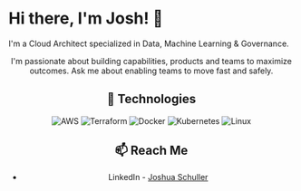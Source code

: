 # Hi there, I'm Josh! 👋

I'm a Cloud Architect specialized in Data, Machine Learning & Governance.

<header image with avatar>

I'm passionate about building capabilities, products and teams to maximize outcomes. Ask me about enabling teams to move fast and safely.

## 🧰 Technologies

![AWS](https://img.shields.io/badge/AWS-%23FF9900.svg?style=flat&logo=amazon-aws&logoColor=white) ![Terraform](https://img.shields.io/badge/terraform-%235835CC.svg?style=flat&logo=terraform&logoColor=white) ![Docker](https://img.shields.io/badge/docker-%230db7ed.svg?style=flat&logo=docker&logoColor=white) ![Kubernetes](https://img.shields.io/badge/kubernetes-%23326ce5.svg?style=flat&logo=kubernetes&logoColor=white) ![Linux](https://img.shields.io/badge/Linux-FCC624?style=flat&logo=linux&logoColor=black)


## 📫 Reach Me

- LinkedIn - [Joshua Schuller](https://www.linkedin.com/in/joshuaschuller/)
